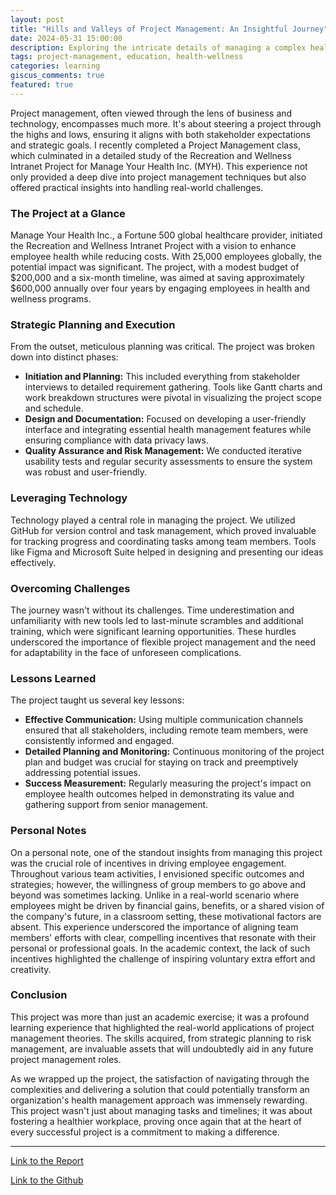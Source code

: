 ```yaml
---
layout: post
title: "Hills and Valleys of Project Management: An Insightful Journey"
date: 2024-05-31 15:00:00
description: Exploring the intricate details of managing a complex health and wellness project from a university course perspective.
tags: project-management, education, health-wellness
categories: learning
giscus_comments: true
featured: true
---
```


Project management, often viewed through the lens of business and technology, encompasses much more. It's about steering a project through the highs and lows, ensuring it aligns with both stakeholder expectations and strategic goals. I recently completed a Project Management class, which culminated in a detailed study of the Recreation and Wellness Intranet Project for Manage Your Health Inc. (MYH). This experience not only provided a deep dive into project management techniques but also offered practical insights into handling real-world challenges.

### The Project at a Glance

Manage Your Health Inc., a Fortune 500 global healthcare provider, initiated the Recreation and Wellness Intranet Project with a vision to enhance employee health while reducing costs. With 25,000 employees globally, the potential impact was significant. The project, with a modest budget of $200,000 and a six-month timeline, was aimed at saving approximately $600,000 annually over four years by engaging employees in health and wellness programs.

### Strategic Planning and Execution

From the outset, meticulous planning was critical. The project was broken down into distinct phases:
- **Initiation and Planning:** This included everything from stakeholder interviews to detailed requirement gathering. Tools like Gantt charts and work breakdown structures were pivotal in visualizing the project scope and schedule.
- **Design and Documentation:** Focused on developing a user-friendly interface and integrating essential health management features while ensuring compliance with data privacy laws.
- **Quality Assurance and Risk Management:** We conducted iterative usability tests and regular security assessments to ensure the system was robust and user-friendly.

### Leveraging Technology

Technology played a central role in managing the project. We utilized GitHub for version control and task management, which proved invaluable for tracking progress and coordinating tasks among team members. Tools like Figma and Microsoft Suite helped in designing and presenting our ideas effectively.

### Overcoming Challenges

The journey wasn't without its challenges. Time underestimation and unfamiliarity with new tools led to last-minute scrambles and additional training, which were significant learning opportunities. These hurdles underscored the importance of flexible project management and the need for adaptability in the face of unforeseen complications.

### Lessons Learned

The project taught us several key lessons:
- **Effective Communication:** Using multiple communication channels ensured that all stakeholders, including remote team members, were consistently informed and engaged.
- **Detailed Planning and Monitoring:** Continuous monitoring of the project plan and budget was crucial for staying on track and preemptively addressing potential issues.
- **Success Measurement:** Regularly measuring the project's impact on employee health outcomes helped in demonstrating its value and gathering support from senior management.

### Personal Notes

On a personal note, one of the standout insights from managing this project was the crucial role of incentives in driving employee engagement. Throughout various team activities, I envisioned specific outcomes and strategies; however, the willingness of group members to go above and beyond was sometimes lacking. Unlike in a real-world scenario where employees might be driven by financial gains, benefits, or a shared vision of the company's future, in a classroom setting, these motivational factors are absent. This experience underscored the importance of aligning team members' efforts with clear, compelling incentives that resonate with their personal or professional goals. In the academic context, the lack of such incentives highlighted the challenge of inspiring voluntary extra effort and creativity.

### Conclusion

This project was more than just an academic exercise; it was a profound learning experience that highlighted the real-world applications of project management theories. The skills acquired, from strategic planning to risk management, are invaluable assets that will undoubtedly aid in any future project management roles.

As we wrapped up the project, the satisfaction of navigating through the complexities and delivering a solution that could potentially transform an organization's health management approach was immensely rewarding. This project wasn't just about managing tasks and timelines; it was about fostering a healthier workplace, proving once again that at the heart of every successful project is a commitment to making a difference.

---

[Link to the Report](/assets/pdf/ProjectManagement_Report.pdf)

[Link to the Github](https://github.com/kgoel59/883-project-management)